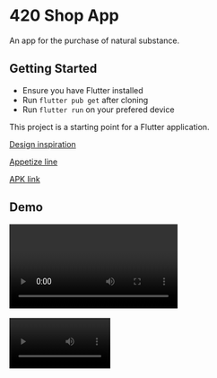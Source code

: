 # 420 Shop App

An app for the purchase of natural substance.

## Getting Started
- Ensure you have Flutter installed
- Run `flutter pub get` after cloning
- Run `flutter run` on your prefered device


This project is a starting point for a Flutter application.

[Design inspiration](https://www.freepik.com/free-vector/fashion-shopping-app-interface_9892033.htm#query=shopping%20app%20ui&position=5&from_view=keyword&track=ais_user&uuid=28faa0d6-a484-4cfc-a062-c273dcaecac1)

[Appetize line](https://appetize.io/app/6flxk3ri5dvs2zc42fgmy6esci?device=pixel8pro&osVersion=14.0)

[APK link](submission/420Shop.apk)

## Demo
![Demo video](submission/420Demo_117.mp4)

<video src='submission/420Demo_117.mp4' width=180/>

## Screenshots
![productScreen](submission/productScreen.png)
![checkoutScreen](submission/checkoutScreen.png)
![summaryScreen](submission/summaryScreen.png)